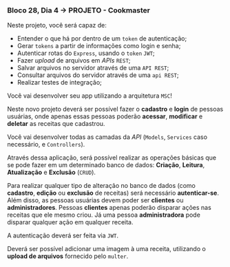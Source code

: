 ### Bloco 28, Dia 4 -> PROJETO - Cookmaster

Neste projeto, você será capaz de:
 - Entender o que há por dentro de um `token` de autenticação;
 - Gerar `tokens` a partir de informações como login e senha;
 - Autenticar rotas do `Express`, usando o `token` `JWT`;
 - Fazer _upload_ de arquivos em _APIs_ `REST`;
 - Salvar arquivos no servidor através de uma `API REST`;
 - Consultar arquivos do servidor através de uma `api REST`;
 - Realizar testes de integração;

Você vai desenvolver seu app utilizando a arquitetura `MSC`!

Neste novo projeto deverá ser possível fazer o **cadastro** e **login** de pessoas usuárias, onde apenas essas pessoas poderão **acessar**, **modificar** e **deletar** as receitas que cadastrou.

Você vai desenvolver todas as camadas da _API_ (`Models`, `Services` caso necessário, e `Controllers`).

Através dessa aplicação, será possível realizar as operações básicas que se pode fazer em um determinado banco de dados: **Criação**, **Leitura**, **Atualização** e **Exclusão** (`CRUD`).

Para realizar qualquer tipo de alteração no banco de dados (como **cadastro**, **edição** ou **exclusão** de receitas) será necessário **autenticar-se**. Além disso, as pessoas usuárias devem poder ser **clientes** ou **administradores**. Pessoas **clientes** apenas poderão disparar ações nas receitas que ele mesmo criou. Já uma pessoa **administradora** pode disparar qualquer ação em qualquer receita.

A autenticação deverá ser feita via `JWT`.

Deverá ser possível adicionar uma imagem à uma receita, utilizando o **upload de arquivos** fornecido pelo `multer`.
